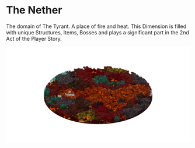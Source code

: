 # The Nether

The domain of The Tyrant. A place of fire and heat. This Dimension is filled with unique Structures, Items, Bosses and plays a significant part in the 2nd Act of the Player Story.

![The Nether - Domain of The Tyrant](../../.gitbook/assets/10%nether.png)
